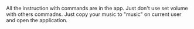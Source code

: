 All the instruction with commands are in the app. Just don't use set volume with others commadns. Just copy your music to "music" on current user and open the application.
